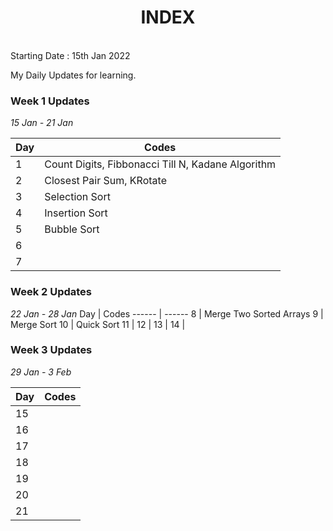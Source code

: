 <h1 align="center">INDEX</h1>

<br/>
Starting Date : 15th Jan 2022

My Daily Updates for learning.

### **Week 1 Updates**  
_15 Jan - 21 Jan_


Day    | Codes
------ | ------
1      | Count Digits, Fibbonacci Till N, Kadane Algorithm
2      | Closest Pair Sum, KRotate
3      | Selection Sort
4      | Insertion Sort
5      | Bubble Sort 
6      | 
7      | 

### **Week 2 Updates**  
_22 Jan - 28 Jan_
Day     | Codes
------  | ------
8       | Merge Two Sorted Arrays
9       | Merge Sort
10      | Quick Sort
11      | 
12      | 
13      | 
14      | 



### **Week 3 Updates**  

_29 Jan - 3 Feb_

Day     | Codes
------  | ------
15      |  
16      | 
17      | 
18      | 
19      | 
20      |
21      |
